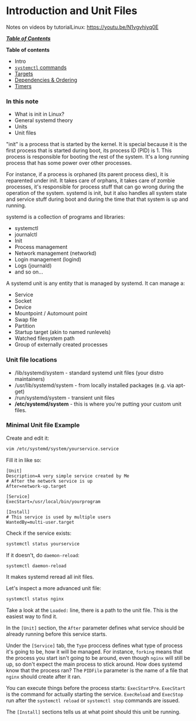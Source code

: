 # Introduction and Unit Files

Notes on videos by tutorialLinux: https://youtu.be/N1vgvhiyq0E

[***Table of Contents***](../README.md)

**Table of contents**
- Intro
- [`systemctl` commands](./02-systemctl.md)
- [Targets](./03-targets.md)
- [Dependencies & Ordering](./04-dependencies.md)
- [Timers](./05-timers.md)

### In this note

- What is init in Linux?
- General systemd theory
- Units
- Unit files

"init" is a process that is started by the kernel. It is special because it is
the first process that is started during boot, its process ID (PID) is 1. This
process is responsible for booting the rest of the system. It's a long running
process that has some power over other processes. 

For instance, if a process is orphaned (its parent process dies), it is
reparented under init. It takes care of orphans, it takes care of zombie
processes, it's responsible for process stuff that can go wrong during the
operation of the system. systemd is init, but it also handles all system state
and service stuff during boot and during the time that that system is up and
running. 

systemd is a collection of programs and libraries:

- systemctl
- journalctl
- Init
- Process management
- Network management (networkd)
- Login management (logind)
- Logs (journald)
- and so on...

A systemd unit is any entity that is managed by systemd. It can manage a:

- Service
- Socket
- Device
- Mountpoint / Automount point
- Swap file
- Partition
- Startup target (akin to named runlevels)
- Watched filesystem path
- Group of externally created processes

### Unit file locations

- /lib/systemd/system - standard systemd unit files (your distro maintainers)
- /usr/lib/systemd/system - from locally installed packages (e.g. via apt-get)
- /run/systemd/system - transient unit files
- **/etc/systemd/system** - this is where you're putting your custom unit files.

### Minimal Unit file Example 

Create and edit it:

```bash
vim /etc/systemd/system/yourservice.service
```

Fill it in like so:

```
[Unit]
Description=A very simple service created by Me
# After the network service is up
After=network-up.target

[Service]
ExecStart=/usr/local/bin/yourprogram

[Install]
# This service is used by multiple users
WantedBy=multi-user.target
```

Check if the service exists:

```bash
systemctl status yourservice
```

If it doesn't, do `daemon-reload`:

```bash
systemctl daemon-reload
```

It makes systemd reread all init files.

Let's inspect a more advanced unit file:

```bash
systemctl status nginx
```

Take a look at the `Loaded:` line, there is a path to the unit file. This is the
easiest way to find it.

In the `[Unit]` section, the `After` parameter defines what service should be
already running before this service starts.

Under the `[Service]` tab, the `Type` proccess defines what type of process it's
going to be, how it will be managed. For instance, `forking` means that the
process you start isn't going to be around, even though `nginx` will still be
up, so don't expect the main process to stick around. How does systemd know that
the process ran? The `PIDFile` parameter is the name of a file that `nginx`
should create after it ran. 

You can execute things before the process starts: `ExecStartPre`. `ExecStart` is
the command for actually starting the service. `ExecReload` and `ExecStop` run
after the `systemctl reload` or `systemctl stop` commands are issued. 

The `[Install]` sections tells us at what point should this unit be running.

